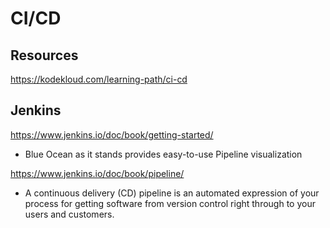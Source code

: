 # CI/CD

## Resources

<https://kodekloud.com/learning-path/ci-cd>

## Jenkins

<https://www.jenkins.io/doc/book/getting-started/>

- Blue Ocean as it stands provides easy-to-use Pipeline visualization

<https://www.jenkins.io/doc/book/pipeline/>

- A continuous delivery (CD) pipeline is an automated expression of your process for getting software from version control right through to your users and customers.
